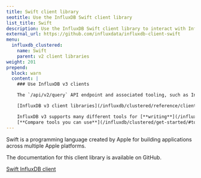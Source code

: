 ```yaml
---
title: Swift client library
seotitle: Use the InfluxDB Swift client library
list_title: Swift
description: Use the InfluxDB Swift client library to interact with InfluxDB.
external_url: https://github.com/influxdata/influxdb-client-swift
menu:
  influxdb_clustered:
    name: Swift
    parent: v2 client libraries
weight: 201
prepend:
  block: warn
  content: |
    ### Use InfluxDB v3 clients

    The `/api/v2/query` API endpoint and associated tooling, such as InfluxDB v2 client libraries and the `influx` CLI, **can't** query an {{% product-name omit=" Clustered" %}} cluster.

    [InfluxDB v3 client libraries](/influxdb/clustered/reference/client-libraries/v3/) and [Flight SQL clients](/influxdb/clustered/reference/client-libraries/) are available that integrate with your code to write and query data stored in {{% product-name %}}.

    InfluxDB v3 supports many different tools for [**writing**](/influxdb/clustered/write-data/) and [**querying**](/influxdb/clustered/query-data/) data.
    [**Compare tools you can use**](/influxdb/clustered/get-started/#tools-to-use) to interact with {{% product-name %}}.
---
```


Swift is a programming language created by Apple for building applications across multiple Apple platforms.

The documentation for this client library is available on GitHub.  

<a href="https://github.com/influxdata/influxdb-client-swift" target="_blank" class="btn github">Swift InfluxDB client</a>